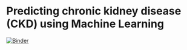 # Predicting chronic kidney disease (CKD) using Machine Learning
[![Binder](https://mybinder.org/badge_logo.svg)](https://mybinder.org/v2/gh/nivlevi1/Predicting-chronic-kidney-disease-CKD-using-machine-learning/HEAD)
